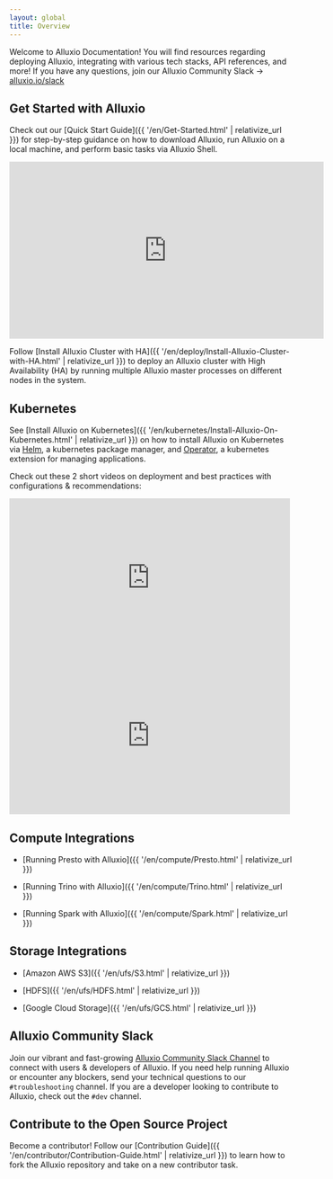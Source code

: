```yaml
---
layout: global
title: Overview
---
```


Welcome to Alluxio Documentation! You will find resources regarding deploying Alluxio, integrating with various tech stacks, API references, and more! If you have any questions, join our Alluxio Community Slack &rarr; [alluxio.io/slack](https://www.alluxio.io/slack)

## Get Started with Alluxio

Check out our [Quick Start Guide]({{ '/en/Get-Started.html' | relativize_url }}) for step-by-step guidance on how to download Alluxio, run Alluxio on a local machine, and perform basic tasks via Alluxio Shell.

<iframe width="560" height="315" src="https://www.youtube.com/embed/5YQvvznT5cI" title="YouTube video player" frameborder="0" allow="accelerometer; autoplay; clipboard-write; encrypted-media; gyroscope; picture-in-picture; web-share" allowfullscreen></iframe>

Follow [Install Alluxio Cluster with HA]({{ '/en/deploy/Install-Alluxio-Cluster-with-HA.html' | relativize_url }}) to deploy an Alluxio cluster with High Availability (HA) by running multiple Alluxio master processes on different nodes in the system.

## Kubernetes
See [Install Alluxio on Kubernetes]({{ '/en/kubernetes/Install-Alluxio-On-Kubernetes.html' | relativize_url }}) on how to install Alluxio on Kubernetes via 
[Helm](https://helm.sh/), a kubernetes package manager, and [Operator](https://kubernetes.io/docs/concepts/extend-kubernetes/operator/), a kubernetes extension for managing applications.

Check out these 2 short videos on deployment and best practices with configurations & recommendations:

<iframe width="500" height="281" src="https://www.youtube.com/embed/FlvbekK_xG0" title="YouTube video player" frameborder="0" allow="accelerometer; autoplay; clipboard-write; encrypted-media; gyroscope; picture-in-picture; web-share" allowfullscreen></iframe>

<iframe width="500" height="281" src="https://www.youtube.com/embed/zwhMwiYmO8M" title="YouTube video player" frameborder="0" allow="accelerometer; autoplay; clipboard-write; encrypted-media; gyroscope; picture-in-picture; web-share" allowfullscreen></iframe>

## Compute Integrations
* [Running Presto with Alluxio]({{ '/en/compute/Presto.html' | relativize_url }})

* [Running Trino with Alluxio]({{ '/en/compute/Trino.html' | relativize_url }})

* [Running Spark with Alluxio]({{ '/en/compute/Spark.html' | relativize_url }})

## Storage Integrations
* [Amazon AWS S3]({{ '/en/ufs/S3.html' | relativize_url }})

* [HDFS]({{ '/en/ufs/HDFS.html' | relativize_url }})

* [Google Cloud Storage]({{ '/en/ufs/GCS.html' | relativize_url }})

## Alluxio Community Slack

Join our vibrant and fast-growing [Alluxio Community Slack Channel](https://www.alluxio.io/slack) to connect with users & developers of Alluxio. If you need help running Alluxio or encounter any blockers, send your technical questions to our `#troubleshooting` channel. If you are a developer looking to contribute to Alluxio, check out the `#dev` channel.

## Contribute to the Open Source Project

Become a contributor! Follow our [Contribution Guide]({{ '/en/contributor/Contribution-Guide.html' | relativize_url }}) to learn how to fork the Alluxio repository and take on a new contributor task.

